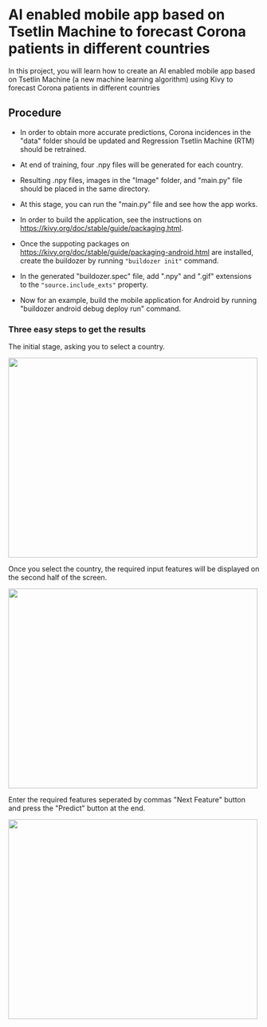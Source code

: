 # AI enabled mobile app based on Tsetlin Machine to forecast Corona patients in different countries
In this project, you will learn how to create an AI enabled mobile app based on Tsetlin Machine (a new machine learning algorithm) using Kivy to forecast Corona patients in different countries


## Procedure

* In order to obtain more accurate predictions, Corona incidences in the "data" folder should be updated and Regression Tsetlin Machine (RTM) should be retrained.

* At end of training, four .npy files will be generated for each country.

* Resulting .npy files, images in the "Image" folder, and "main.py" file should be placed in the same directory.

* At this stage, you can run the "main.py" file and see how the app works.

* In order to build the application, see the instructions on https://kivy.org/doc/stable/guide/packaging.html.

* Once the suppoting packages on https://kivy.org/doc/stable/guide/packaging-android.html are installed, create the buildozer by running ``` "buildozer init" ``` command.

* In the generated "buildozer.spec" file, add ".npy" and ".gif" extensions to the ``` "source.include_exts" ``` property. 

* Now for an example, build the mobile application for Android by running "buildozer android debug deploy run" command.

### Three easy steps to get the results

The initial stage, asking you to select a country.

<img src="https://github.com/DarshanaAbeyrathna/AI-enabled-mobile-app-based-on-Tsetlin-Machine/blob/master/start.PNG" width="500" height="400">

Once you select the country, the required input features will be displayed on the second half of the screen.

<img src="https://github.com/DarshanaAbeyrathna/AI-enabled-mobile-app-based-on-Tsetlin-Machine/blob/master/first.PNG" width="500" height="400">

Enter the required features seperated by commas "Next Feature" button and press the "Predict" button at the end.

<img src="https://github.com/DarshanaAbeyrathna/AI-enabled-mobile-app-based-on-Tsetlin-Machine/blob/master/results.PNG" width="500" height="400">
